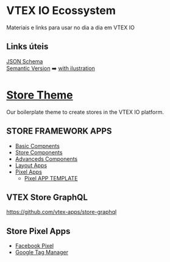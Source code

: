 # VTEX IO Ecossystem

Materiais e links para usar no dia a dia em VTEX IO

## Links úteis 
[JSON Schema](https://json-schema.org/) <br>
[Semantic Version](https://semver.org/lang/pt-BR/) ➡️ [with ilustration](https://medium.com/fiverr-engineering/major-minor-patch-a5298e2e1798)

# [Store Theme](https://github.com/vtex-apps/store-theme)
Our boilerplate theme to create stores in the VTEX IO platform.

## STORE FRAMEWORK APPS
- [Basic Compnents](https://developers.vtex.com/vtex-developer-docs/docs/basic-components)
- [Store Components](https://developers.vtex.com/vtex-developer-docs/docs/store-components)
- [Advanceds Components](https://developers.vtex.com/vtex-developer-docs/docs/advanced-components)
- [Layout Apps](https://developers.vtex.com/vtex-developer-docs/docs/layout-apps)
- [Pixel Apps](https://developers.vtex.com/vtex-developer-docs/docs/pixel-apps)
  - [Pixel APP TEMPLATE](https://github.com/vtex-apps/pixel-app-template)

## VTEX Store GraphQL

https://github.com/vtex-apps/store-graphql

## Store Pixel Apps
- [Facebook Pixel](https://github.com/vtex-apps/google-tag-manager/blob/master/docs/README.md)
- [Google Tag Manager](https://github.com/vtex-apps/facebook-pixel/blob/master/docs/README.md)


